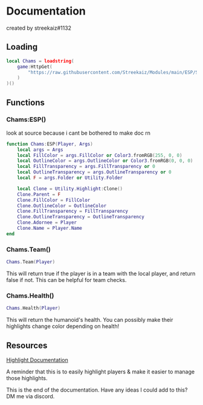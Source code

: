 # Documentation
created by streekaiz#1132
## Loading
```lua
local Chams = loadstring(
	game:HttpGet(
		"https://raw.githubusercontent.com/Streekaiz/Modules/main/ESP/Source.lua"
	)
)()
```
## Functions
### Chams:ESP()
look at source because i cant be bothered to make doc rn
```lua
function Chams:ESP(Player, Args)
    local args = Args
	local FillColor = args.FillColor or Color3.fromRGB(255, 0, 0)
	local OutlineColor = args.OutlineColor or Color3.fromRGB(0, 0, 0)
	local FillTransparency = args.FillTransparency or 0
	local OutlineTransparency = args.OutlineTransparency or 0
	local F = args.Folder or Utility.Folder

	local Clone = Utility.Highlight:Clone()
	Clone.Parent = F
	Clone.FillColor = FillColor
	Clone.OutlineColor = OutlineColor
	Clone.FillTransparency = FillTransparency
	Clone.OutlineTransparency = OutlineTransparency
	Clone.Adornee = Player
	Clone.Name = Player.Name
end
```

### Chams.Team()
```lua
Chams.Team(Player)
```
This will return true if the player is in a team with the local player, and return false if not. This can be helpful for team checks.

### Chams.Health()
```lua
Chams.Health(Player)
```
This will return the humanoid's health. You can possibly make their highlights change color depending on health!
## Resources
[Highlight Documentation](https://create.roblox.com/docs/reference/engine/classes/Highlight)

A reminder that this is to easily highlight players & make it easier to manage those highlights.

This is the end of the documentation. Have any ideas I could add to this? DM me via discord.
